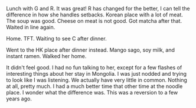 Lunch with G and R. It was great! R has changed for the better, I can tell the difference in how she handles setbacks. Korean place with a lot of meat. The soup was good. Cheese on meat is not good. Got matcha after that. Waited in line again.

Home. TFT. Waiting to see C after dinner.

Went to the HK place after dinner instead. Mango sago, soy milk, and instant ramen. Walked her home.

It didn't feel good. I had no fun talking to her, except for a few flashes of interesting things about her stay in Mongolia. I was just nodded and trying to look like I was listening. We actually have very little in common. Nothing at all, pretty much. I had a much better time that other time at the noodle place. I wonder what the difference was. This was a reversion to a few years ago.
